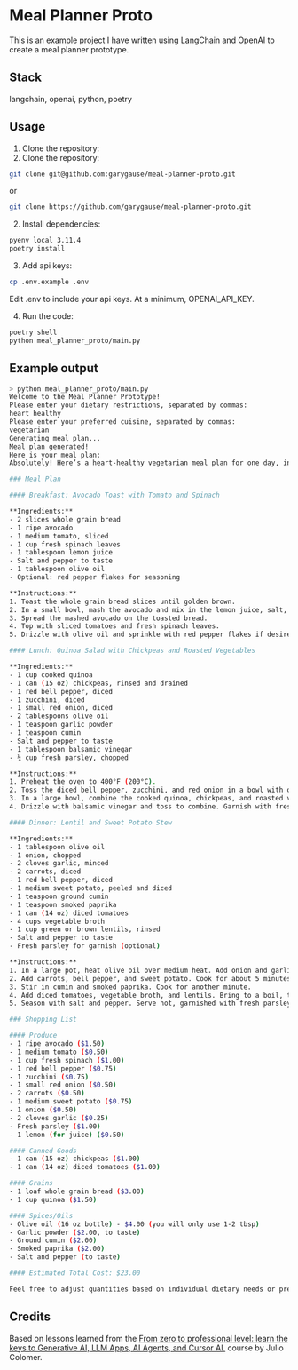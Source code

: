 # Meal Planner Proto

This is an example project I have written using LangChain and OpenAI to create a meal planner prototype.

## Stack

langchain, openai, python, poetry

## Usage

1. Clone the repository:
1. Clone the repository:

```bash
git clone git@github.com:garygause/meal-planner-proto.git
```

or

```bash
git clone https://github.com/garygause/meal-planner-proto.git
```

2. Install dependencies:

```bash
pyenv local 3.11.4
poetry install
```

3. Add api keys:

```bash
cp .env.example .env
```

Edit .env to include your api keys. At a minimum, OPENAI_API_KEY.

4. Run the code:

```bash
poetry shell
python meal_planner_proto/main.py
```

## Example output

```bash
> python meal_planner_proto/main.py
Welcome to the Meal Planner Prototype!
Please enter your dietary restrictions, separated by commas:
heart healthy
Please enter your preferred cuisine, separated by commas:
vegetarian
Generating meal plan...
Meal plan generated!
Here is your meal plan:
Absolutely! Here’s a heart-healthy vegetarian meal plan for one day, including breakfast, lunch, and dinner, along with recipes and a shopping list.

### Meal Plan

#### Breakfast: Avocado Toast with Tomato and Spinach

**Ingredients:**
- 2 slices whole grain bread
- 1 ripe avocado
- 1 medium tomato, sliced
- 1 cup fresh spinach leaves
- 1 tablespoon lemon juice
- Salt and pepper to taste
- 1 tablespoon olive oil
- Optional: red pepper flakes for seasoning

**Instructions:**
1. Toast the whole grain bread slices until golden brown.
2. In a small bowl, mash the avocado and mix in the lemon juice, salt, and pepper.
3. Spread the mashed avocado on the toasted bread.
4. Top with sliced tomatoes and fresh spinach leaves.
5. Drizzle with olive oil and sprinkle with red pepper flakes if desired.

#### Lunch: Quinoa Salad with Chickpeas and Roasted Vegetables

**Ingredients:**
- 1 cup cooked quinoa
- 1 can (15 oz) chickpeas, rinsed and drained
- 1 red bell pepper, diced
- 1 zucchini, diced
- 1 small red onion, diced
- 2 tablespoons olive oil
- 1 teaspoon garlic powder
- 1 teaspoon cumin
- Salt and pepper to taste
- 1 tablespoon balsamic vinegar
- ¼ cup fresh parsley, chopped

**Instructions:**
1. Preheat the oven to 400°F (200°C).
2. Toss the diced bell pepper, zucchini, and red onion in a bowl with olive oil, garlic powder, cumin, salt, and pepper. Spread onto a baking sheet and roast for 20-25 minutes, until tender.
3. In a large bowl, combine the cooked quinoa, chickpeas, and roasted vegetables.
4. Drizzle with balsamic vinegar and toss to combine. Garnish with fresh parsley.

#### Dinner: Lentil and Sweet Potato Stew

**Ingredients:**
- 1 tablespoon olive oil
- 1 onion, chopped
- 2 cloves garlic, minced
- 2 carrots, diced
- 1 red bell pepper, diced
- 1 medium sweet potato, peeled and diced
- 1 teaspoon ground cumin
- 1 teaspoon smoked paprika
- 1 can (14 oz) diced tomatoes
- 4 cups vegetable broth
- 1 cup green or brown lentils, rinsed
- Salt and pepper to taste
- Fresh parsley for garnish (optional)

**Instructions:**
1. In a large pot, heat olive oil over medium heat. Add onion and garlic; sauté until fragrant.
2. Add carrots, bell pepper, and sweet potato. Cook for about 5 minutes until they begin to soften.
3. Stir in cumin and smoked paprika. Cook for another minute.
4. Add diced tomatoes, vegetable broth, and lentils. Bring to a boil, then reduce heat and simmer for about 30 minutes or until lentils and vegetables are tender.
5. Season with salt and pepper. Serve hot, garnished with fresh parsley if desired.

### Shopping List

#### Produce
- 1 ripe avocado ($1.50)
- 1 medium tomato ($0.50)
- 1 cup fresh spinach ($1.00)
- 1 red bell pepper ($0.75)
- 1 zucchini ($0.75)
- 1 small red onion ($0.50)
- 2 carrots ($0.50)
- 1 medium sweet potato ($0.75)
- 1 onion ($0.50)
- 2 cloves garlic ($0.25)
- Fresh parsley ($1.00)
- 1 lemon (for juice) ($0.50)

#### Canned Goods
- 1 can (15 oz) chickpeas ($1.00)
- 1 can (14 oz) diced tomatoes ($1.00)

#### Grains
- 1 loaf whole grain bread ($3.00)
- 1 cup quinoa ($1.50)

#### Spices/Oils
- Olive oil (16 oz bottle) - $4.00 (you will only use 1-2 tbsp)
- Garlic powder ($2.00, to taste)
- Ground cumin ($2.00)
- Smoked paprika ($2.00)
- Salt and pepper (to taste)

#### Estimated Total Cost: $23.00

Feel free to adjust quantities based on individual dietary needs or preferences. Enjoy your heart-healthy meals!
```

## Credits

Based on lessons learned from the [From zero to professional level: learn the keys to Generative AI, LLM Apps, AI Agents, and Cursor AI.](https://www.udemy.com/course/bootcamp-generative-artificial-intelligence-and-llm-app-development) course by Julio Colomer.
